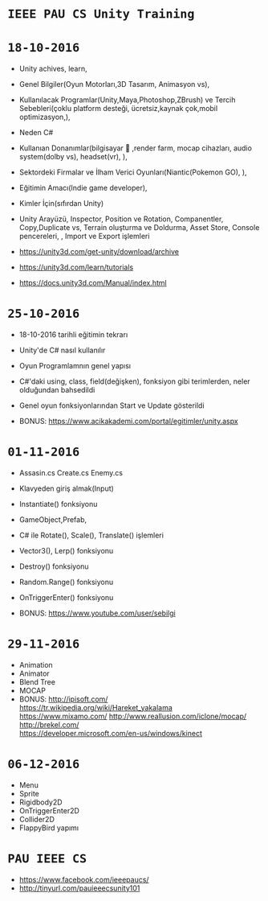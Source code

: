 # `IEEE PAU CS Unity Training`

# `18-10-2016`
- Unity achives, learn, 
- Genel Bilgiler(Oyun Motorları,3D Tasarım, Animasyon vs),
- Kullanılacak  Programlar(Unity,Maya,Photoshop,ZBrush) ve Tercih Sebebleri(çoklu platform desteği, ücretsiz,kaynak çok,mobil optimizasyon,), 
- Neden C#
- Kullanıan Donanımlar(bilgisayar  ,render farm, mocap cihazları, audio system(dolby vs), headset(vr), ), 
- Sektordeki Firmalar ve İlham Verici Oyunları(Niantic(Pokemon GO), ), 
- Eğitimin Amacı(Indie game developer), 
- Kimler İçin(sıfırdan  Unity)
- Unity Arayüzü, Inspector, Position ve Rotation, Companentler, Copy,Duplicate vs, Terrain oluşturma ve Doldurma, Asset Store, Console pencereleri, , Import ve Export işlemleri

- https://unity3d.com/get-unity/download/archive
- https://unity3d.com/learn/tutorials
- https://docs.unity3d.com/Manual/index.html

# `25-10-2016`
- 18-10-2016 tarihli eğitimin tekrarı
- Unity'de C# nasıl kullanılır
- Oyun Programlamnın genel yapısı
- C#'daki using, class, field(değişken), fonksiyon gibi terimlerden, neler olduğundan bahsedildi
- Genel oyun fonksiyonlarından Start ve Update gösterildi 

- BONUS: https://www.acikakademi.com/portal/egitimler/unity.aspx

# `01-11-2016`
- Assasin.cs Create.cs Enemy.cs
- Klavyeden giriş almak(Input)
- Instantiate() fonksiyonu
- GameObject,Prefab,
- C# ile Rotate(), Scale(), Translate() işlemleri
- Vector3(), Lerp() fonksiyonu
- Destroy() fonksiyonu
- Random.Range() fonksiyonu
- OnTriggerEnter() fonksiyonu

- BONUS: https://www.youtube.com/user/sebilgi

# `29-11-2016`
- Animation
- Animator
- Blend Tree
- MOCAP
- BONUS: http://ipisoft.com/
         https://tr.wikipedia.org/wiki/Hareket_yakalama  
         https://www.mixamo.com/ 
         http://www.reallusion.com/iclone/mocap/ 
         http://brekel.com/  
         https://developer.microsoft.com/en-us/windows/kinect  


# `06-12-2016`
- Menu
- Sprite
- Rigidbody2D
- OnTriggerEnter2D
- Collider2D
- FlappyBird yapımı



# `PAU IEEE CS`
- https://www.facebook.com/ieeepaucs/
- http://tinyurl.com/pauieeecsunity101
